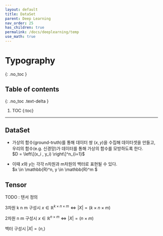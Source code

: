 ```yaml
---
layout: default
title: DataSet
parent: Deep Learning
nav_order: 25
has_children: true
permalink: /docs/deeplearning/temp
use_math: true
---
```


# Typography
{: .no_toc }

## Table of contents
{: .no_toc .text-delta }

1. TOC
{:toc}

---
## DataSet
- 가상의 함수(ground-truth)를 통해 데이터 쌍 $(x,y)$을 수집해 데이터셋을 만들고,<br>
  우리의 함수(e.g. 신경망)가 데이터를 통해 가상의 함수를 모방하도록 한다. <br>
$D =  \left\[(x_i , y_i) \right\]^n_{i=1}$ <br>

- 이때 $x$와 $y$는 각각 n차원과 m차원의 백터로 표현될 수 있다. <br>
$x \in \mathbb{R}^n, y \in \mathbb{R}^m  $

## Tensor 
TODO : 텐서 정의 

3차원 k n m 구성시 
$x \in \mathbb{R}^{k \times n \times m} \Leftrightarrow \left\vert X\right\vert = (k \times n \times m)$

2차원 n m 구성시 
$x \in \mathbb{R}^{n \times m} \Leftrightarrow \left\vert X\right\vert = (n \times m)$

백터 구성시 
$\left\vert X\right\vert = (n,)$ 